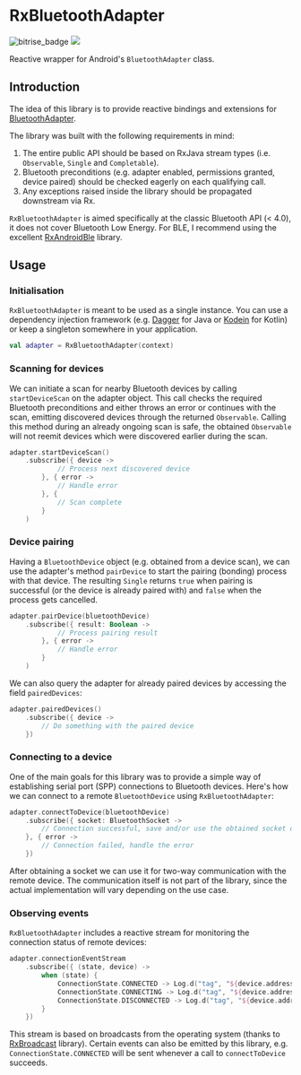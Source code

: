 # RxBluetoothAdapter

![bitrise_badge](https://www.bitrise.io/app/cb0a46f06c6a70d0/status.svg?token=j5genU1qthlnmppc-pNgsQ) [![](https://jitpack.io/v/zakaprov/rx-bluetooth-adapter.svg)](https://jitpack.io/#zakaprov/rx-bluetooth-adapter)

Reactive wrapper for Android's `BluetoothAdapter` class.

## Introduction

The idea of this library is to provide reactive bindings and extensions for [BluetoothAdapter](https://developer.android.com/reference/android/bluetooth/BluetoothAdapter.html).

The library was built with the following requirements in mind:

1. The entire public API should be based on RxJava stream types (i.e. `Observable`, `Single` and `Completable`).
2. Bluetooth preconditions (e.g. adapter enabled, permissions granted, device paired) should be checked eagerly on each qualifying call.
3. Any exceptions raised inside the library should be propagated downstream via Rx.

`RxBluetoothAdapter` is aimed specifically at the classic Bluetooth API (< 4.0), it does not cover Bluetooth Low Energy. For BLE, I recommend using the excellent [RxAndroidBle](https://github.com/Polidea/RxAndroidBle) library.

## Usage

### Initialisation
`RxBluetoothAdapter` is meant to be used as a single instance. You can use a dependency injection framework (e.g. [Dagger](http://google.github.io/dagger/) for Java or [Kodein](https://salomonbrys.github.io/Kodein/) for Kotlin) or keep a singleton somewhere in your application.

```kotlin
val adapter = RxBluetoothAdapter(context)
```

### Scanning for devices
We can initiate a scan for nearby Bluetooth devices by calling `startDeviceScan` on the adapter object. This call checks the required Bluetooth preconditions and either throws an error or continues with the scan, emitting discovered devices through the returned `Observable`.
Calling this method during an already ongoing scan is safe, the obtained `Observable` will not reemit devices which were discovered earlier during the scan.

```kotlin
adapter.startDeviceScan()
    .subscribe({ device ->
            // Process next discovered device
        }, { error ->
            // Handle error
        }, {
            // Scan complete
        }
    )
```

### Device pairing
Having a `BluetoothDevice` object (e.g. obtained from a device scan), we can use the adapter's method `pairDevice` to start the pairing (bonding) process with that device.
The resulting `Single` returns `true` when pairing is successful (or the device is already paired with) and `false` when the process gets cancelled.

```kotlin
adapter.pairDevice(bluetoothDevice)
    .subscribe({ result: Boolean ->
            // Process pairing result
        }, { error ->
            // Handle error
        }
    )
```

We can also query the adapter for already paired devices by accessing the field `pairedDevices`:

```kotlin
adapter.pairedDevices()
    .subscribe({ device ->
        // Do something with the paired device
    })
```

### Connecting to a device
One of the main goals for this library was to provide a simple way of establishing serial port (SPP) connections to Bluetooth devices. Here's how we can connect to a remote `BluetoothDevice` using `RxBluetoothAdapter`:

```kotlin
adapter.connectToDevice(bluetoothDevice)
    .subscribe({ socket: BluetoothSocket ->
        // Connection successful, save and/or use the obtained socket object
    }, { error ->
        // Connection failed, handle the error
    })
```

After obtaining a socket we can use it for two-way communication with the remote device. The communication itself is not part of the library, since the actual implementation will vary depending on the use case.

### Observing events
`RxBluetoothAdapter` includes a reactive stream for monitoring the connection status of remote devices:

```kotlin
adapter.connectionEventStream
    .subscribe({ (state, device) ->
        when (state) {
            ConnectionState.CONNECTED -> Log.d("tag", "${device.address} - connected")
            ConnectionState.CONNECTING -> Log.d("tag", "${device.address} - connecting")
            ConnectionState.DISCONNECTED -> Log.d("tag", "${device.address} - disconnected")
        }
    })
```

This stream is based on broadcasts from the operating system (thanks to [RxBroadcast](https://github.com/cantrowitz/RxBroadcast) library). Certain events can also be emitted by this library, e.g. `ConnectionState.CONNECTED` will be sent whenever a call to `connectToDevice` succeeds.
